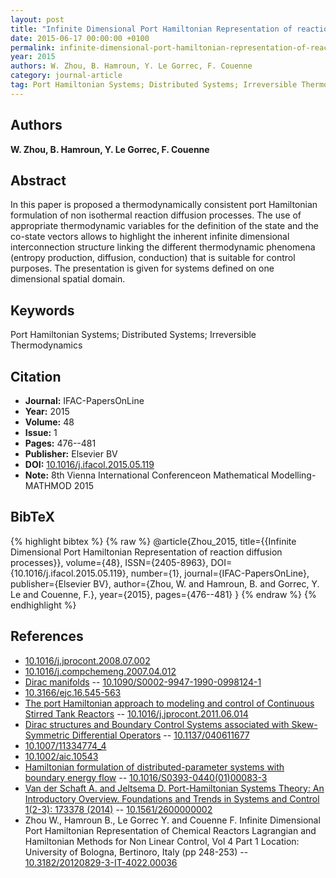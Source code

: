 ```yaml
---
layout: post
title: "Infinite Dimensional Port Hamiltonian Representation of reaction diffusion processes"
date: 2015-06-17 00:00:00 +0100
permalink: infinite-dimensional-port-hamiltonian-representation-of-reaction-diffusion-processes
year: 2015
authors: W. Zhou, B. Hamroun, Y. Le Gorrec, F. Couenne
category: journal-article
tag: Port Hamiltonian Systems; Distributed Systems; Irreversible Thermodynamics
---
```

 
## Authors
**W. Zhou, B. Hamroun, Y. Le Gorrec, F. Couenne**
 
## Abstract
In this paper is proposed a thermodynamically consistent port Hamiltonian formulation of non isothermal reaction diffusion processes. The use of appropriate thermodynamic variables for the definition of the state and the co-state vectors allows to highlight the inherent infinite dimensional interconnection structure linking the different thermodynamic phenomena (entropy production, diffusion, conduction) that is suitable for control purposes. The presentation is given for systems defined on one dimensional spatial domain.
 
## Keywords
Port Hamiltonian Systems; Distributed Systems; Irreversible Thermodynamics
 
## Citation
- **Journal:** IFAC-PapersOnLine
- **Year:** 2015
- **Volume:** 48
- **Issue:** 1
- **Pages:** 476--481
- **Publisher:** Elsevier BV
- **DOI:** [10.1016/j.ifacol.2015.05.119](https://doi.org/10.1016/j.ifacol.2015.05.119)
- **Note:** 8th Vienna International Conferenceon Mathematical Modelling- MATHMOD 2015
 
## BibTeX
{% highlight bibtex %}
{% raw %}
@article{Zhou_2015,
  title={{Infinite Dimensional Port Hamiltonian Representation of reaction diffusion processes}},
  volume={48},
  ISSN={2405-8963},
  DOI={10.1016/j.ifacol.2015.05.119},
  number={1},
  journal={IFAC-PapersOnLine},
  publisher={Elsevier BV},
  author={Zhou, W. and Hamroun, B. and Gorrec, Y. Le and Couenne, F.},
  year={2015},
  pages={476--481}
}
{% endraw %}
{% endhighlight %}
 
## References
- [10.1016/j.jprocont.2008.07.002](https://doi.org/10.1016/j.jprocont.2008.07.002)
- [10.1016/j.compchemeng.2007.04.012](https://doi.org/10.1016/j.compchemeng.2007.04.012)
- [Dirac manifolds](dirac-manifolds) -- [10.1090/S0002-9947-1990-0998124-1](https://doi.org/10.1090/S0002-9947-1990-0998124-1)
- [10.3166/ejc.16.545-563](https://doi.org/10.3166/ejc.16.545-563)
- [The port Hamiltonian approach to modeling and control of Continuous Stirred Tank Reactors](the-port-hamiltonian-approach-to-modeling-and-control-of-continuous-stirred-tank-reactors) -- [10.1016/j.jprocont.2011.06.014](https://doi.org/10.1016/j.jprocont.2011.06.014)
- [Dirac structures and Boundary Control Systems associated with Skew-Symmetric Differential Operators](dirac-structures-and-boundary-control-systems-associated-with-skew-symmetric-differential-operators) -- [10.1137/040611677](https://doi.org/10.1137/040611677)
- [10.1007/11334774_4](https://doi.org/10.1007/11334774_4)
- [10.1002/aic.10543](https://doi.org/10.1002/aic.10543)
- [Hamiltonian formulation of distributed-parameter systems with boundary energy flow](hamiltonian-formulation-of-distributed-parameter-systems-with-boundary-energy-flow) -- [10.1016/S0393-0440(01)00083-3](https://doi.org/10.1016/S0393-0440(01)00083-3)
- [Van der Schaft A. and Jeltsema D. Port-Hamiltonian Systems Theory: An Introductory Overview. Foundations and Trends in Systems and Control 1(2-3): 173378 (2014)](port-hamiltonian-systems-theory-an-introductory-overview-journal) -- [10.1561/2600000002](https://doi.org/10.1561/2600000002)
- Zhou W., Hamroun B., Le Gorrec Y. and Couenne F. Infinite Dimensional Port Hamiltonian Representation of Chemical Reactors Lagrangian and Hamiltonian Methods for Non Linear Control, Vol 4 Part 1 Location: University of Bologna, Bertinoro, Italy (pp 248-253) -- [10.3182/20120829-3-IT-4022.00036](https://doi.org/10.3182/20120829-3-IT-4022.00036)

